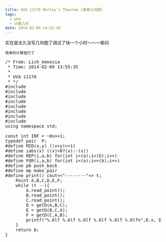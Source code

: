 ```yaml
---
title: UVA 11178 Morley’s Theorem (简单几何题)
tags:
  - uVa
  - 计算几何
date: 2014-02-09 14:52:10
---
```


实在是太久没写几何题了调试了快一个小时～～～郁闷

	简单的计算就行了

<pre class="brush:cpp">
/* From: Lich_Amnesia
 * Time: 2014-02-09 13:55:35
 *
 * UVA 11178
 * */
#include <iostream>
#include <cstdio>
#include <algorithm>
#include <cstring>
#include <cmath>
#include <queue>
#include <set>
#include <vector>
using namespace std;

const int INF = ~0u>>1;
typedef pair <int,int> P;
#define MID(x,y) ((x+y)>>1)
#define iabs(x) ((x)>0?(x):-(x))
#define REP(i,a,b) for(int i=(a);i<(b);i++)
#define FOR(i,a,b) for(int i=(a);i<=(b);i++)
#define pb push_back
#define mp make_pair
#define print() cout<<"--------"<<endl
#define EPS 1e-8
typedef struct Point {
	double x,y;
	Point(double x = 0, double y = 0):x(x),y(y){}
	void read_point(){
		scanf("%lf%lf", &x, &y);
	}
}Vector;

struct Line {
	Point p;
	Vector v;
	double a;
	Line (Point p = Point(),Vector v = Vector(1,0)):p(p),v(v){
		a = atan2(v.y, v.x);
	}
	bool operator < (const Line &u) const { return a < u.a; }
};

Vector operator + (Vector A, Vector B){
	return Vector(A.x + B.x, A.y + B.y);
}
Vector operator - (Vector A, Vector B){
	return Vector(A.x - B.x, A.y - B.y);
}
Vector operator * (Vector A, double k){
	return Vector(A.x * k, A.y * k);
}

inline double cross(Vector A, Vector B){
	return A.x * B.y - A.y * B.x;
}

double Dot(Vector A, Vector B){
	return	A.x * B.x + A.y * B.y;
}

double Length(Vector A){
	return sqrt(Dot(A,A));
}

double Angle(Vector A, Vector B){
	return acos(Dot(A, B) / Length(A) / Length(B));
}

inline Vector Rotate(Vector A, double rad){
	return Vector(A.x * cos(rad) - A.y * sin(rad), 
			A.x * sin(rad) + A.y * cos(rad));
}

inline Point intersection_ll(Line a,Line b){
	Vector u = a.p - b.p;
	double t = cross(b.v, u) / cross(a.v, b.v);
	//cout << a.v.x << &#39; &#39; << a.v.y << endl;
	return a.p + a.v * t;
}

Point getD(Point A, Point B, Point C){
	Vector v1 = C - B;
	double a1 = Angle(A - B, v1);
	//cout << a1 << endl;
	v1 = Rotate(v1,a1 / 3);
	Line l1 = Line(B,v1); 

	Vector v2 = B - C;
	double a2 = Angle(A - C, v2);
	v2 = Rotate(v2,-a2 / 3);
	Line l2 = Line(C,v2);
//	cout << l2.p.x << &#39; &#39; << l2.v.y << endl;	
	return intersection_ll(l1,l2);
}

int main(){
	int t;
	cin >> t;
	Point A,B,C,D,E,F;
	while (t --){
		A.read_point();
		B.read_point();
		C.read_point();
		D = getD(A,B,C);
		E = getD(B,C,A);
		F = getD(C,A,B);
		printf("%.6lf %.6lf %.6lf %.6lf %.6lf %.6lfn",D.x, D.y, E.x, E.y, F.x, F.y);
	}
	return 0;
}
</pre>

	 